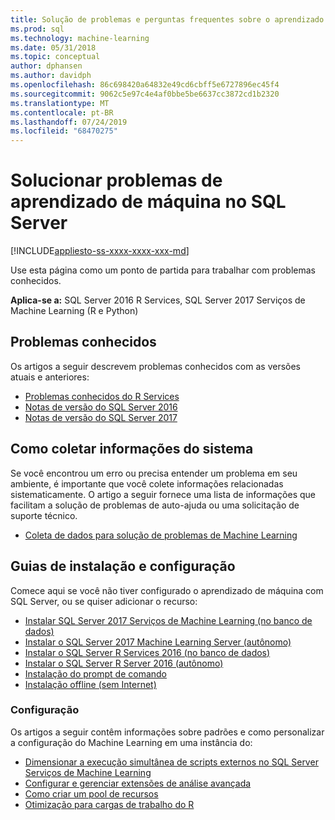 ```yaml
---
title: Solução de problemas e perguntas frequentes sobre o aprendizado de máquina
ms.prod: sql
ms.technology: machine-learning
ms.date: 05/31/2018
ms.topic: conceptual
author: dphansen
ms.author: davidph
ms.openlocfilehash: 86c698420a64832e49cd6cbff5e6727896ec45f4
ms.sourcegitcommit: 9062c5e97c4e4af0bbe5be6637cc3872cd1b2320
ms.translationtype: MT
ms.contentlocale: pt-BR
ms.lasthandoff: 07/24/2019
ms.locfileid: "68470275"
---
```

# <a name="troubleshoot-machine-learning-in-sql-server"></a>Solucionar problemas de aprendizado de máquina no SQL Server
[!INCLUDE[appliesto-ss-xxxx-xxxx-xxx-md](../includes/appliesto-ss-xxxx-xxxx-xxx-md.md)]

Use esta página como um ponto de partida para trabalhar com problemas conhecidos.

**Aplica-se a:** SQL Server 2016 R Services, SQL Server 2017 Serviços de Machine Learning (R e Python)

## <a name="known-issues"></a>Problemas conhecidos

Os artigos a seguir descrevem problemas conhecidos com as versões atuais e anteriores:

+ [Problemas conhecidos do R Services](../advanced-analytics/known-issues-for-sql-server-machine-learning-services.md)
+ [Notas de versão do SQL Server 2016](../sql-server/sql-server-2016-release-notes.md)
+ [Notas de versão do SQL Server 2017](../sql-server/sql-server-2017-release-notes.md)

## <a name="how-to-gather-system-information"></a>Como coletar informações do sistema

Se você encontrou um erro ou precisa entender um problema em seu ambiente, é importante que você colete informações relacionadas sistematicamente. O artigo a seguir fornece uma lista de informações que facilitam a solução de problemas de auto-ajuda ou uma solicitação de suporte técnico.

+ [Coleta de dados para solução de problemas de Machine Learning](data-collection-ml-troubleshooting-process.md)

## <a name="setup-and-configuration-guides"></a>Guias de instalação e configuração

Comece aqui se você não tiver configurado o aprendizado de máquina com SQL Server, ou se quiser adicionar o recurso:

+ [Instalar SQL Server 2017 Serviços de Machine Learning (no banco de dados)](install/sql-machine-learning-services-windows-install.md)
+ [Instalar o SQL Server 2017 Machine Learning Server (autônomo)](install/sql-machine-learning-standalone-windows-install.md)
+ [Instalar o SQL Server R Services 2016 (no banco de dados)](install/sql-r-services-windows-install.md)
+ [Instalar o SQL Server R Server 2016 (autônomo)](install/sql-r-standalone-windows-install.md)
+ [Instalação do prompt de comando](install/sql-ml-component-commandline-install.md)
+ [Instalação offline (sem Internet)](install/sql-ml-component-install-without-internet-access.md)

### <a name="configuration"></a>Configuração

Os artigos a seguir contêm informações sobre padrões e como personalizar a configuração do Machine Learning em uma instância do:

+ [Dimensionar a execução simultânea de scripts externos no SQL Server Serviços de Machine Learning](administration/modify-user-account-pool.md)   
+ [Configurar e gerenciar extensões de análise avançada](r/configure-and-manage-advanced-analytics-extensions.md)  
+ [Como criar um pool de recursos](r/how-to-create-a-resource-pool-for-r.md)
+ [Otimização para cargas de trabalho do R](r/operationalizing-your-r-code.md)
